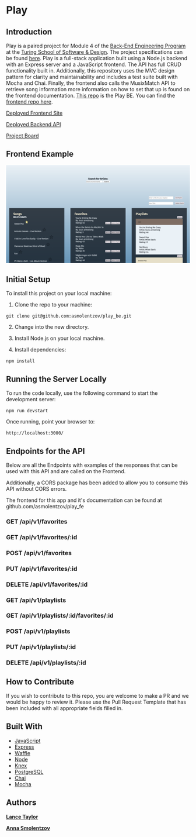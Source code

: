 # Play

## Introduction
Play is a paired project for Module 4 of the [Back-End Engineering Program](https://turing.io/programs/back-end-engineering/) at the [Turing School of Software & Design](https://turing.io/). The project specifications can be found [here](http://backend.turing.io/module4/projects/play/play). Play is a full-stack application built using a Node.js backend with an Express server and a JavaScript frontend. The API has full CRUD functionality built in. Additionally, this repository uses the MVC design pattern for clarity and maintainability and includes a test suite built with Mocha and Chai. Finally, the frontend also calls the MusixMatch API to retrieve song information more information on how to set that up is found on the frontend documentation. [This repo](https://github.com/asmolentzov/play_be) is the Play BE. You can find the [frontend repo here](https://github.com/asmolentzov/play_fe).

[Deployed Frontend Site](https://asmolentzov.github.io/play_fe/)

[Deployed Backend API](https://morning-island-25788.herokuapp.com)

[Project Board](https://waffle.io/asmolentzov/play_be)

## Frontend Example
![Play Main Page](readme_images/main-page.png)

## Initial Setup
To install this project on your local machine:
1. Clone the repo to your machine:
```
git clone git@github.com:asmolentzov/play_be.git
```
2. Change into the new directory.

3. Install Node.js on your local machine.

4. Install dependencies:
```
npm install
```
## Running the Server Locally
To run the code locally, use the following command to start the development server:
```
npm run devstart
```
Once running, point your browser to:
```
http://localhost:3000/
```

## Endpoints for the API
Below are all the Endpoints with examples of the responses that can be used with this API and are called on the Frontend.

Additionally, a CORS package has been added to allow you to consume this API without CORS errors.

The frontend for this app and it's documentation can be found at github.com/asmolentzov/play_fe

### GET /api/v1/favorites
### GET /api/v1/favorites/:id
### POST /api/v1/favorites
### PUT /api/v1/favorites/:id
### DELETE /api/v1/favorites/:id
### GET /api/v1/playlists
### GET /api/v1/playlists/:id/favorites/:id
### POST /api/v1/playlists
### PUT /api/v1/playlists/:id
### DELETE /api/v1/playlists/:id


## How to Contribute
If you wish to contribute to this repo, you are welcome to make a PR and we would be happy to review it. Please use the Pull Request Template that has been included with all appropriate fields filled in.


## Built With
* [JavaScript](https://www.javascript.com/)
* [Express](https://expressjs.com/)
* [Waffle](https://waffle.io/)
* [Node](https://nodejs.org)
* [Knex](https://knexjs.org/)
* [PostgreSQL](https://www.postgresql.org/)
* [Chai](https://www.chaijs.com/)
* [Mocha](https://mochajs.org/)

## Authors
**[Lance Taylor](https://github.com/lptaylor)**

**[Anna Smolentzov](https://github.com/asmolentzov)**
